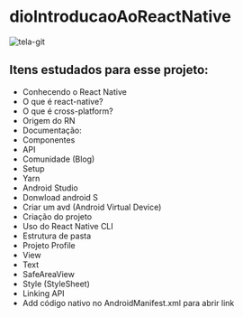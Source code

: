 # dioIntroducaoAoReactNative
![tela-git](https://user-images.githubusercontent.com/60412898/175368354-4da8b58c-5634-4c48-8834-fe25b4f75f94.png)


## Itens estudados para esse projeto:
- Conhecendo o React Native
- O que é react-native?
- O que é cross-platform?
- Origem do RN
- Documentação:
- Componentes
- API
- Comunidade (Blog)
- Setup
- Yarn
- Android Studio
- Donwload android S
- Criar um avd (Android Virtual Device)
- Criação do projeto
- Uso do React Native CLI
- Estrutura de pasta
- Projeto Profile
- View
- Text
- SafeAreaView
- Style (StyleSheet)
- Linking API
- Add código nativo no AndroidManifest.xml para abrir link
